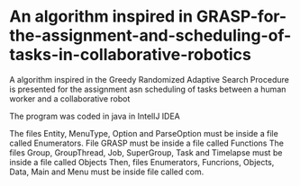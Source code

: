 # An algorithm inspired in GRASP-for-the-assignment-and-scheduling-of-tasks-in-collaborative-robotics
A algorithm inspired in the Greedy Randomized Adaptive Search Procedure is presented for the assignment asn scheduling of tasks between a human worker and a collaborative robot

The program was coded in java in IntellJ IDEA

The files Entity, MenuType, Option and ParseOption must be inside a file called Enumerators.
File GRASP must be inside a file called Functions
The files Group, GroupThread, Job, SuperGroup, Task and Timelapse must be inside a file called Objects
Then, files Enumerators, Funcrions, Objects, Data, Main and Menu must be inside file called com.

